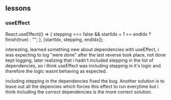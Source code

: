 ## lessons

### useEffect

  React.useEffect(() => {
    stepping === false && startIdx + 1 >= endIdx ? finish(true) : "";
  }, [startIdx, stepping, endIdx]);

interesting, learned something new about dependencies with useEffect, i was expecting to log
"were done" after the last reverse took place, not done kept logging, later realizing that i hadn't
included stepping in the list of dependencies, so i think useEffect was including stepping in it's logic
and therefore the logic wasnt behaving as expected.

including stepping in the dependencies fixed the bug.
Another solution is to leave out all the depencies which forces this effect to run everytime
but i think including the correct dependencies is the more correct solution.
